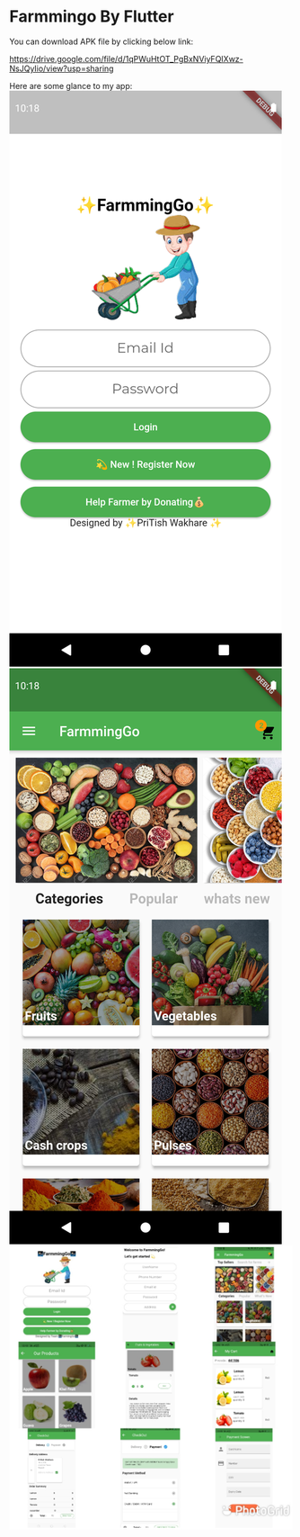 # Farmmingo By Flutter 


You can download APK file by clicking below link:

  https://drive.google.com/file/d/1qPWuHtOT_PgBxNViyFQIXwz-NsJQyIio/view?usp=sharing 
 
  
Here are some glance to my app:
![image](https://github.com/Pritish-Wakhare/FarrmingGo-by-flutter/blob/master/screenshot/Screenshot_1620757898.png) ![image](https://github.com/Pritish-Wakhare/FarrmingGo-by-flutter/blob/master/screenshot/Screenshot_1619698956.png)
   ![image](https://github.com/Pritish-Wakhare/FarrmingGo-by-flutter/blob/master/all%20screen.jpeg)
  

